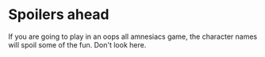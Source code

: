 # Spoilers ahead

If you are going to play in an oops all amnesiacs game, the character names
will spoil some of the fun. Don't look here.

